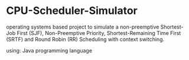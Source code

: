# CPU-Scheduler-Simulator
operating systems based project to simulate a non-preemptive Shortest- Job First (SJF), Non-Preemptive Priority, Shortest-Remaining Time First (SRTF) and Round Robin (RR) Scheduling with context switching.

using: Java programming language

